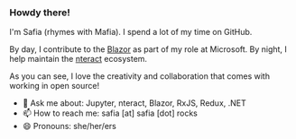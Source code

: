 ### Howdy there!

I'm Safia (rhymes with Mafia). I spend a lot of my time on GitHub.

By day, I contribute to the [Blazor](https://blazor.net) as part of my role at Microsoft. By night, I help maintain the [nteract](https://nteract.io) ecosystem.

As you can see, I love the creativity and collaboration that comes with working in open source!

- 💬 Ask me about: Jupyter, nteract, Blazor, RxJS, Redux, .NET
- 📫 How to reach me: safia [at] safia [dot] rocks
- 😄 Pronouns: she/her/ers

<!--
**captainsafia/captainsafia** is a ✨ _special_ ✨ repository because its `README.md` (this file) appears on your GitHub profile.

Here are some ideas to get you started:

- 🔭 I’m currently working on ...
- 🌱 I’m currently learning ...
- 👯 I’m looking to collaborate on ...
- 🤔 I’m looking for help with ...
- 💬 Ask me about ...
- 📫 How to reach me: ...
- 😄 Pronouns: ...
- ⚡ Fun fact: ...
-->

